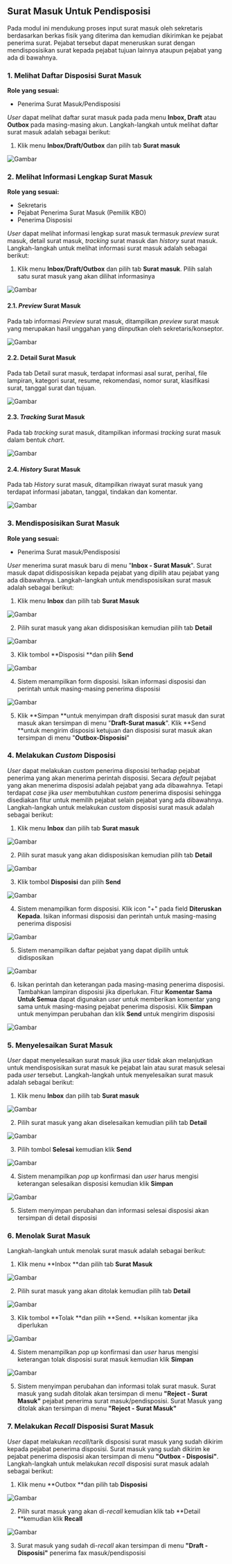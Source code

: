 ## Surat Masuk Untuk Pendisposisi

Pada modul ini mendukung proses input surat masuk oleh sekretaris berdasarkan berkas fisik yang diterima dan kemudian dikirimkan ke pejabat penerima surat. Pejabat tersebut dapat meneruskan surat dengan mendisposisikan surat kepada pejabat tujuan lainnya ataupun pejabat yang ada di bawahnya.





### 1. Melihat Daftar Disposisi Surat Masuk

**Role yang sesuai:**

- Penerima Surat Masuk/Pendisposisi

*User* dapat melihat daftar surat masuk pada pada menu **Inbox, Draft** atau **Outbox** pada masing-masing akun. Langkah-langkah untuk melihat daftar surat masuk adalah sebagai berikut:

1. Klik menu **Inbox/Draft/Outbox** dan pilih tab **Surat masuk**

![Gambar](images/Surat-Masuk0.png "image*tooltip")





### 2. Melihat Informasi Lengkap Surat Masuk

**Role yang sesuai:**

- Sekretaris
- Pejabat Penerima Surat Masuk (Pemilik KBO)
- Penerima Disposisi

*User* dapat melihat informasi lengkap surat masuk termasuk *preview* surat masuk, detail surat masuk, *tracking* surat masuk dan *history* surat masuk. Langkah-langkah untuk melihat informasi surat masuk adalah sebagai berikut:

1. Klik menu **Inbox/Draft/Outbox** dan pilih tab **Surat masuk**. Pilih salah satu surat masuk yang akan dilihat informasinya

![Gambar](images/Surat-Masuk1.png "image*tooltip")

#### 2.1. *Preview* Surat Masuk

Pada tab informasi *Preview* surat masuk, ditampilkan *preview* surat masuk yang merupakan hasil unggahan yang diinputkan oleh sekretaris/konseptor.

![Gambar](images/Surat-Masuk2.png "image*tooltip")

#### 2.2. Detail Surat Masuk

Pada tab Detail surat masuk, terdapat informasi asal surat, perihal, file lampiran, kategori surat, resume, rekomendasi, nomor surat, klasifikasi surat, tanggal surat dan tujuan.

![Gambar](images/Surat-Masuk3.png "image*tooltip")

#### 2.3. *Tracking* Surat Masuk

Pada tab *tracking* surat masuk, ditampilkan informasi *tracking* surat masuk dalam bentuk *chart*.

![Gambar](images/Surat-Masuk4.png "image*tooltip")

#### 2.4. *History* Surat Masuk

Pada tab *History* surat masuk, ditampilkan riwayat surat masuk yang terdapat informasi jabatan, tanggal, tindakan dan komentar.

![Gambar](images/Surat-Masuk5.png "image*tooltip")





### 3. Mendisposisikan Surat Masuk

**Role yang sesuai:**

- Penerima Surat masuk/Pendisposisi

*User* menerima surat masuk baru di menu &quot;**Inbox - Surat Masuk**&quot;. Surat masuk dapat didisposisikan kepada pejabat yang dipilih atau pejabat yang ada dibawahnya. Langkah-langkah untuk mendisposisikan surat masuk adalah sebagai berikut:

1. Klik menu **Inbox** dan pilih tab **Surat Masuk**

![Gambar](images/Surat-Masuk6.png "image*tooltip")

2. Pilih surat masuk yang akan didisposisikan kemudian pilih tab **Detail**

![Gambar](images/Surat-Masuk7.png "image*tooltip")

3. Klik tombol **Disposisi **dan pilih **Send**

![Gambar](images/Surat-Masuk8.png "image*tooltip")

4. Sistem menampilkan form disposisi. Isikan informasi disposisi dan perintah untuk masing-masing penerima disposisi 

![Gambar](images/Surat-Masuk9.png "image*tooltip")

5. Klik **Simpan **untuk menyimpan draft disposisi surat masuk dan surat masuk akan tersimpan di menu "**Draft-Surat masuk**". Klik **Send **untuk mengirim disposisi ketujuan dan disposisi surat masuk akan tersimpan di menu "**Outbox-Disposisi**"





### 4. Melakukan *Custom* Disposisi

*User* dapat melakukan *custom* penerima disposisi terhadap pejabat penerima yang akan menerima perintah disposisi. Secara *default* pejabat yang akan menerima disposisi adalah pejabat yang ada dibawahnya. Tetapi terdapat *case* jika *user* membutuhkan *custom* penerima disposisi sehingga disediakan fitur untuk memilih pejabat selain pejabat yang ada dibawahnya. Langkah-langkah untuk melakukan *custom* disposisi surat masuk adalah sebagai berikut: 

1. Klik menu **Inbox** dan pilih tab **Surat masuk**

![Gambar](images/Surat-Masuk10.png "image*tooltip")

2. Pilih surat masuk yang akan didisposisikan kemudian pilih tab **Detail**

![Gambar](images/Surat-Masuk11.png "image*tooltip")

3. Klik tombol **Disposisi** dan pilih **Send**

![Gambar](images/Surat-Masuk12.png "image*tooltip")

4. Sistem menampilkan form disposisi. Klik icon &quot;+&quot; pada field **Diteruskan Kepada**. Isikan informasi disposisi dan perintah untuk masing-masing penerima disposisi 

![Gambar](images/Surat-Masuk13.png "image*tooltip")

5. Sistem menampilkan daftar pejabat yang dapat dipilih untuk didisposikan

![Gambar](images/Surat-Masuk14.png "image*tooltip")

6. Isikan perintah dan keterangan pada masing-masing penerima disposisi. Tambahkan lampiran disposisi jika diperlukan. Fitur **Komentar Sama Untuk Semua** dapat digunakan *user* untuk memberikan komentar yang sama untuk masing-masing pejabat penerima disposisi. Klik **Simpan** untuk menyimpan perubahan dan klik **Send** untuk mengirim disposisi

![Gambar](images/Surat-Masuk15.png "image*tooltip")





### 5.  Menyelesaikan Surat Masuk

*User* dapat menyelesaikan surat masuk jika *user* tidak akan melanjutkan untuk mendisposisikan surat masuk ke pejabat lain atau surat masuk selesai pada *user* tersebut. Langkah-langkah untuk menyelesaikan surat masuk adalah sebagai berikut:

1. Klik menu **Inbox** dan pilih tab **Surat masuk**

![Gambar](images/Surat-Masuk16.png "image*tooltip")

2. Pilih surat masuk yang akan diselesaikan kemudian pilih tab **Detail**

![Gambar](images/Surat-Masuk17.png "image*tooltip")

3. Pilih tombol **Selesai** kemudian klik **Send**

![Gambar](images/Surat-Masuk18.png "image*tooltip")

4. Sistem menampilkan *pop up* konfirmasi dan *user* harus mengisi keterangan selesaikan disposisi kemudian klik **Simpan**

![Gambar](images/Surat-Masuk19.png "image*tooltip")

5. Sistem menyimpan perubahan dan informasi selesai disposisi akan tersimpan di detail disposisi
   




### 6. Menolak Surat Masuk

Langkah-langkah untuk menolak surat masuk adalah sebagai berikut:

1. Klik menu **Inbox **dan pilih tab **Surat Masuk**

![Gambar](images/Surat-Masuk20.png "image*tooltip")

2. Pilih surat masuk yang akan ditolak kemudian pilih tab **Detail**

![Gambar](images/Surat-Masuk21.png "image*tooltip")

3. Klik tombol **Tolak **dan pilih **Send. **Isikan komentar jika diperlukan

![Gambar](images/Surat-Masuk22.png "image*tooltip")

4. Sistem menampilkan *pop up* konfirmasi dan *user* harus mengisi keterangan tolak disposisi surat masuk kemudian klik **Simpan**

![Gambar](images/Surat-Masuk23.png "image*tooltip")

5. Sistem menyimpan perubahan dan informasi tolak surat masuk. Surat masuk yang sudah ditolak akan tersimpan di menu **&quot;Reject - Surat Masuk&quot;** pejabat penerima surat masuk/pendisposisi. Surat Masuk yang ditolak akan tersimpan di menu **&quot;Reject - Surat Masuk&quot;**
   




### 7. Melakukan *Recall* Disposisi Surat Masuk

*User* dapat melakukan *recall*/tarik disposisi surat masuk yang sudah dikirim kepada pejabat penerima disposisi. Surat masuk yang sudah dikirim ke pejabat penerima disposisi akan tersimpan di menu **&quot;Outbox - Disposisi&quot;**. Langkah-langkah untuk melakukan *recall* disposisi surat masuk adalah sebagai berikut:

1. Klik menu **Outbox **dan pilih tab **Disposisi**

![Gambar](images/Surat-Masuk24.png "image*tooltip")

2. Pilih surat masuk yang akan di-*recall* kemudian klik tab **Detail **kemudian klik **Recall**

![Gambar](images/Surat-Masuk25.png "image*tooltip")

3. Surat masuk yang sudah di-*recall* akan tersimpan di menu **&quot;Draft - Disposisi&quot;** penerima fax masuk/pendisposisi